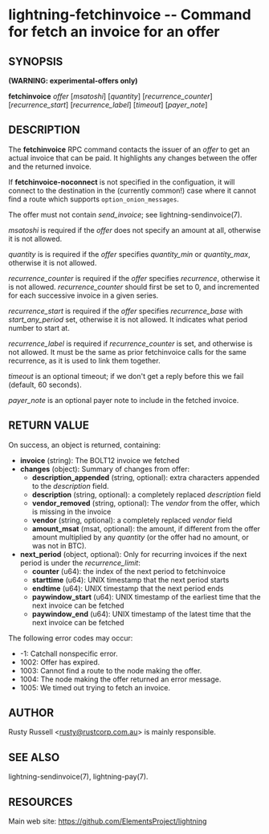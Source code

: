 lightning-fetchinvoice -- Command for fetch an invoice for an offer
===================================================================

SYNOPSIS
--------

**(WARNING: experimental-offers only)**

**fetchinvoice** *offer* [*msatoshi*] [*quantity*] [*recurrence_counter*] [*recurrence_start*] [*recurrence_label*] [*timeout*] [*payer_note*]

DESCRIPTION
-----------

The **fetchinvoice** RPC command contacts the issuer of an *offer* to get
an actual invoice that can be paid.  It highlights any changes between the
offer and the returned invoice.

If **fetchinvoice-noconnect** is not specified in the configuation, it
will connect to the destination in the (currently common!) case where it
cannot find a route which supports `option_onion_messages`.

The offer must not contain *send_invoice*; see lightning-sendinvoice(7).

*msatoshi* is required if the *offer* does not specify
an amount at all, otherwise it is not allowed.

*quantity* is is required if the *offer* specifies
*quantity_min* or *quantity_max*, otherwise it is not allowed.

*recurrence_counter* is required if the *offer*
specifies *recurrence*, otherwise it is not allowed.
*recurrence_counter* should first be set to 0, and incremented for
each successive invoice in a given series.

*recurrence_start* is required if the *offer*
specifies *recurrence_base* with *start_any_period* set, otherwise it
is not allowed.  It indicates what period number to start at.

*recurrence_label* is required if *recurrence_counter* is set, and
otherwise is not allowed.  It must be the same as prior fetchinvoice
calls for the same recurrence, as it is used to link them together.

*timeout* is an optional timeout; if we don't get a reply before this
we fail (default, 60 seconds).

*payer_note* is an optional payer note to include in the fetched invoice.

RETURN VALUE
------------

[comment]: # (GENERATE-FROM-SCHEMA-START)
On success, an object is returned, containing:

- **invoice** (string): The BOLT12 invoice we fetched
- **changes** (object): Summary of changes from offer:
  - **description\_appended** (string, optional): extra characters appended to the *description* field.
  - **description** (string, optional): a completely replaced *description* field
  - **vendor\_removed** (string, optional): The *vendor* from the offer, which is missing in the invoice
  - **vendor** (string, optional): a completely replaced *vendor* field
  - **amount\_msat** (msat, optional): the amount, if different from the offer amount multiplied by any *quantity* (or the offer had no amount, or was not in BTC).
- **next\_period** (object, optional): Only for recurring invoices if the next period is under the *recurrence_limit*:
  - **counter** (u64): the index of the next period to fetchinvoice
  - **starttime** (u64): UNIX timestamp that the next period starts
  - **endtime** (u64): UNIX timestamp that the next period ends
  - **paywindow\_start** (u64): UNIX timestamp of the earliest time that the next invoice can be fetched
  - **paywindow\_end** (u64): UNIX timestamp of the latest time that the next invoice can be fetched

[comment]: # (GENERATE-FROM-SCHEMA-END)

The following error codes may occur:
- -1: Catchall nonspecific error.
- 1002: Offer has expired.
- 1003: Cannot find a route to the node making the offer.
- 1004: The node making the offer returned an error message.
- 1005: We timed out trying to fetch an invoice.

AUTHOR
------

Rusty Russell <<rusty@rustcorp.com.au>> is mainly responsible.

SEE ALSO
--------

lightning-sendinvoice(7), lightning-pay(7).

RESOURCES
---------

Main web site: <https://github.com/ElementsProject/lightning>

[comment]: # ( SHA256STAMP:18164ef676c71c8d3abde89d974b3c74bd7fdb43356a737f937b2fb060795a47)
